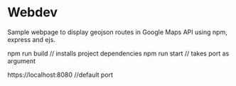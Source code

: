 # Webdev

Sample webpage to display geojson routes in Google Maps API using npm, express and ejs.

npm run build       // installs project dependencies
npm run start       // takes port as argument

https://localhost:8080      //default port
